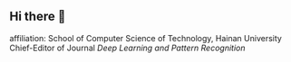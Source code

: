 ## Hi there 👋
affiliation: School of Computer Science of Technology, Hainan University
Chief-Editor of Journal *Deep Learning and Pattern Recognition*
